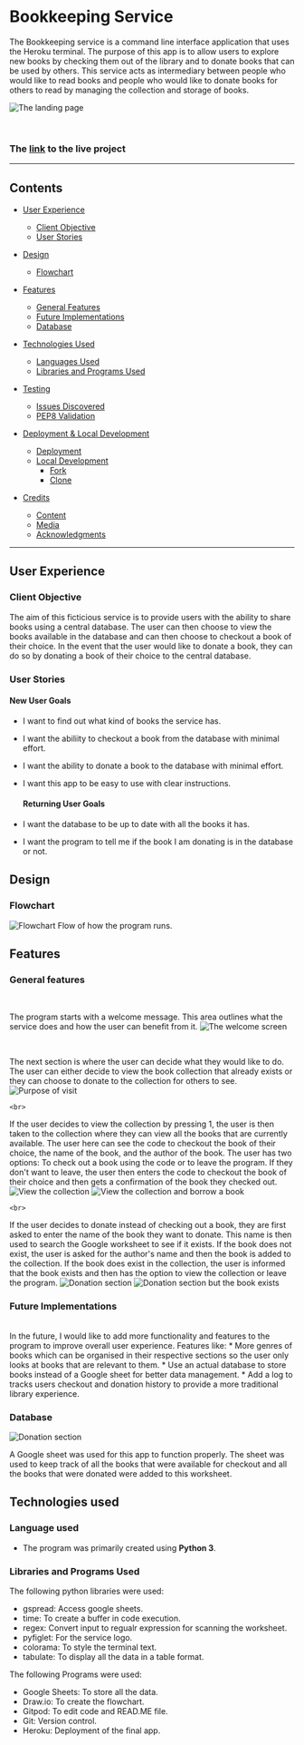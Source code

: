 # Bookkeeping Service

The Bookkeeping service is a command line interface application that uses the Heroku terminal. The purpose of this app is to allow users to explore new books by checking them out of the library and to donate books that can be used by others. This service acts as intermediary between people who would like to read books and people who would like to donate books for others to read by managing the collection and storage of books.   

![The landing page](/readme-images/appview.png)

<br>

### The [link](https://bookkeeping.herokuapp.com/) to the live project 
---
## Contents
* [User Experience](#user-experience)
  * [Client Objective](#client-objective)
  * [User Stories](#user-stories)

* [Design](#design)
  * [Flowchart](#flowchart)

* [Features](#features)
  * [General Features](#general-features)
  * [Future Implementations](#future-implementations)
  * [Database](#database)

* [Technologies Used](#technologies-used)
  * [Languages Used](#languages-used)
  * [Libraries and Programs Used](#libraries-and-programs-used)

* [Testing](#testing)
  * [Issues Discovered](#issues-discovered)
  * [PEP8 Validation](#pep8-validation)

* [Deployment & Local Development](#deployment--local-development)
  * [Deployment](#deployment)
  * [Local Development](#local-development)
    * [Fork](#fork)
    * [Clone](#clone)

* [Credits](#credits)
  * [Content](#content)
  * [Media](#media)
  * [Acknowledgments](#acknowledgments)
------

## User Experience
  ### Client Objective
  The aim of this ficticious service is to provide users with the ability to share books using a central database. The user can then choose to view the books available in the database and can then choose to checkout a book of their choice. In the event that the user would like to donate a book, they can do so by donating a book of their choice to the central database. 

  ### User Stories
  #### New User Goals
  * I want to find out what kind of books the service has.
  * I want the abiliity to checkout a book from the database with minimal effort.
  * I want the ability to donate a book to the database with minimal effort. 
  * I want this app to be easy to use with clear instructions. 

    #### Returning User Goals 
  * I want the database to be up to date with all the books it has.
  * I want the program to tell me if the book I am donating is in the database or not.

  ## Design 
  ### Flowchart
  ![Flowchart](/readme-images/bookkeeping.drawio%20.png)
  Flow of how the program runs.

  ## Features 
  ### General features 
  <br>

   The program starts with a welcome message. This area outlines what the service does and how the user can benefit from it. 
  ![The welcome screen](/readme-images/welcome-screen.png)

  <br>

  The next section is where the user can decide what they would like to do. The user can either decide to view the book collection that already exists or they can choose to donate to the collection for others to see. 
  ![Purpose of visit](/readme-images/purpose.png)

    <br>

  If the user decides to view the collection by pressing 1, the user is then taken to the collection where they can view all the books that are currently available. The user here can see the code to checkout the book of their choice, the name of the book, and the author of the book. The user has two options: To check out a book using the code or to leave the program. If they don't want to leave, the user then enters the code to checkout the book of their choice and then gets a confirmation of the book they checked out.
  ![View the collection](/readme-images/collection.png)
  ![View the collection and borrow a book](/readme-images/checkout.png)

    <br>

  If the user decides to donate instead of checking out a book, they are first asked to enter the name of the book they want to donate. This name is then used to search the Google worksheet to see if it exists. If the book does not exist, the user is asked for the author's name and then the book is added to the collection. If the book does exist in the collection, the user is informed that the book exists and then has the option to view the collection or leave the program.
  ![Donation section](/readme-images/donation.png)
  ![Donation section but the book exists](/readme-images/donation-exists.png)


  ### Future Implementations
  <br>
  In the future, I would like to add more functionality and features to the program to improve overall user experience. Features like: 
  * More genres of books which can be organised in their respective sections so the user only looks at books that are relevant to them. 
  * Use an actual database to store books instead of a Google sheet for better data management.
  * Add a log to tracks users checkout and donation history to provide a more traditional library experience.

<br>

### Database
 ![Donation section](/readme-images/sheets.png)
 
 A Google sheet was used for this app to function properly. The sheet was used to keep track of all the books that were available for checkout and all the books that were donated were added to this worksheet. 
<br>

## Technologies used
### Language used
* The program was primarily created using **Python 3**. 

### Libraries and Programs Used
The following python libraries were used: 
* gspread: Access google sheets.
* time: To create a buffer in code execution. 
* regex: Convert input to regualr expression for scanning the worksheet.
* pyfiglet: For the service logo.
* colorama: To style the terminal text.
* tabulate: To display all the data in a table format.

The following Programs were used:
* Google Sheets: To store all the data.
* Draw.io: To create the flowchart.
* Gitpod: To edit code and READ.ME file.
* Git: Version control.
* Heroku: Deployment of the final app. 

<br>




  












  

 